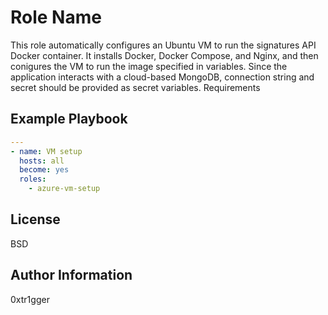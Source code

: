 Role Name
=========

This role automatically configures an Ubuntu VM to run the signatures API Docker container. It installs Docker, Docker Compose, and Nginx, and then conigures the VM to run the image specified in variables. Since the application interacts with a cloud-based MongoDB, connection string and secret should be provided as secret variables. 
Requirements

Example Playbook
----------------

```YAML
---
- name: VM setup
  hosts: all
  become: yes
  roles:
    - azure-vm-setup
```

License
-------

BSD

Author Information
------------------

0xtr1gger